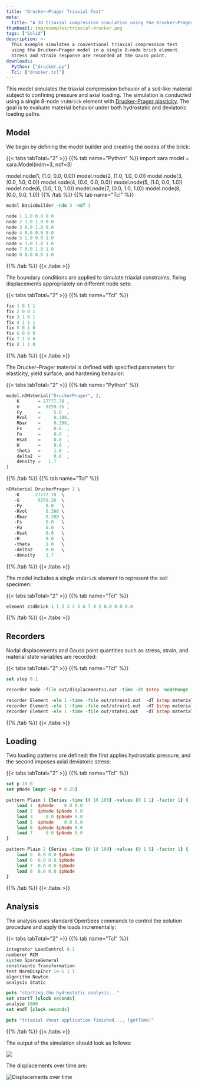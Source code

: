 ```yaml
---
title: "Drucker–Prager Triaxial Test"
meta:
  title: "A 3D triaxial compression simulation using the Drucker–Prager constitutive model"
thumbnail: img/examples/triaxial-drucker.png
tags: ["Solid"]
description: >-
  This example simulates a conventional triaxial compression test
  using the Drucker–Prager model in a single 8-node brick element.
  Stress and strain response are recorded at the Gauss point.
downloads:
  Python: ["drucker.py"]
  Tcl: ["drucker.tcl"]
---
```



This model simulates the triaxial compression behavior of a soil-like material
subject to confining pressure and axial loading. The simulation is conducted using
a single 8-node `stdBrick` element with [Drucker–Prager plasticity](https://xara.so/user/manual/material/plastic/DruckerPrager.html). 
The goal is to evaluate material behavior under both hydrostatic and deviatoric loading paths.

## Model

We begin by defining the model builder and creating the nodes of the brick:

{{< tabs tabTotal="2" >}}
{{% tab name="Python" %}}
import xara
model = xara.Model(ndm=3, ndf=3)

model.node(1, (1.0, 0.0, 0.0))
model.node(2, (1.0, 1.0, 0.0))
model.node(3, (0.0, 1.0, 0.0))
model.node(4, (0.0, 0.0, 0.0))
model.node(5, (1.0, 0.0, 1.0))
model.node(6, (1.0, 1.0, 1.0))
model.node(7, (0.0, 1.0, 1.0))
model.node(8, (0.0, 0.0, 1.0))
{{% /tab %}}
{{% tab name="Tcl" %}}
```tcl
model BasicBuilder -ndm 3 -ndf 3

node 1 1.0 0.0 0.0
node 2 1.0 1.0 0.0
node 3 0.0 1.0 0.0
node 4 0.0 0.0 0.0
node 5 1.0 0.0 1.0
node 6 1.0 1.0 1.0
node 7 0.0 1.0 1.0
node 8 0.0 0.0 1.0
```
{{% /tab %}}
{{< /tabs >}}

The boundary conditions are applied to simulate triaxial constraints, fixing displacements appropriately on different node sets:

{{< tabs tabTotal="2" >}}
{{% tab name="Tcl" %}}
```tcl
fix 1 0 1 1
fix 2 0 0 1
fix 3 1 0 1
fix 4 1 1 1
fix 5 0 1 0
fix 6 0 0 0
fix 7 1 0 0
fix 8 1 1 0
```
{{% /tab %}}
{{< /tabs >}}

The Drucker–Prager material is defined with specified parameters for elasticity, yield surface, and hardening behavior:

{{< tabs tabTotal="2" >}}
{{% tab name="Python" %}}
```python
model.nDMaterial("DruckerPrager", 2,
    K       = 27777.78 ,
    G       =  9259.26 ,
    Fy      =     5.0  ,
    Rvol    =     0.398,
    Rbar    =     0.398,
    Fs      =     0.0  ,
    Fo      =     0.0  ,
    Hsat    =     0.0  ,
    H       =     0.0  ,
    theta   =     1.0  ,
    delta2  =     0.0  ,
    density =   1.7
)
```
{{% /tab %}}
{{% tab name="Tcl" %}}
```tcl
nDMaterial DruckerPrager 2 \
   -K      27777.78  \
   -G       9259.26  \
   -Fy         5.0   \
   -Rvol       0.398 \
   -Rbar       0.398 \
   -Fs         0.0   \
   -Fo         0.0   \
   -Hsat       0.0   \
   -H          0.0   \
   -theta      1.0   \
   -delta2     0.0   \
   -density    1.7
```
{{% /tab %}}
{{< /tabs >}}

The model includes a single `stdBrick` element to represent the soil specimen:

{{< tabs tabTotal="2" >}}
{{% tab name="Tcl" %}}
```tcl
element stdBrick 1 1 2 3 4 5 6 7 8 2 0.0 0.0 0.0
```
{{% /tab %}}
{{< /tabs >}}

## Recorders

Nodal displacements and Gauss point quantities such as stress, strain, and material state variables are recorded:

{{< tabs tabTotal="2" >}}
{{% tab name="Tcl" %}}
```tcl
set step 0.1

recorder Node -file out/displacements1.out -time -dT $step -nodeRange 1 8 -dof 1 2 3 disp

recorder Element -ele 1 -time -file out/stress1.out  -dT $step material 2 stress
recorder Element -ele 1 -time -file out/strain1.out  -dT $step material 2 strain
recorder Element -ele 1 -time -file out/state1.out   -dT $step material 2 state
```
{{% /tab %}}
{{< /tabs >}}

## Loading

Two loading patterns are defined: the first applies hydrostatic pressure, and the second imposes axial deviatoric stress:

{{< tabs tabTotal="2" >}}
{{% tab name="Tcl" %}}
```tcl
set p 10.0
set pNode [expr -$p * 0.25]

pattern Plain 1 {Series -time {0 10 100} -values {0 1 1} -factor 1} {
    load 1  $pNode    0.0 0.0
    load 2  $pNode $pNode 0.0
    load 3     0.0 $pNode 0.0
    load 5  $pNode    0.0 0.0
    load 6  $pNode $pNode 0.0
    load 7     0.0 $pNode 0.0
}

pattern Plain 2 {Series -time {0 10 100} -values {0 1 5} -factor 1} {
    load 5  0.0 0.0 $pNode
    load 6  0.0 0.0 $pNode
    load 7  0.0 0.0 $pNode
    load 8  0.0 0.0 $pNode
}
```
{{% /tab %}}
{{< /tabs >}}

## Analysis

The analysis uses standard OpenSees commands to control the solution procedure and apply the loads incrementally:

{{< tabs tabTotal="2" >}}
{{% tab name="Tcl" %}}
```tcl
integrator LoadControl 0.1
numberer RCM
system SparseGeneral
constraints Transformation
test NormDispIncr 1e-5 1 1
algorithm Newton
analysis Static

puts "starting the hydrostatic analysis..."
set startT [clock seconds]
analyze 1000
set endT [clock seconds]

puts "triaxial shear application finished..., [getTime]"
```
{{% /tab %}}
{{< /tabs >}}

The output of the simulation should look as follows:

![](img/stdout.png)

The displacements over time are:

![Displacements over time](img/u.png)


